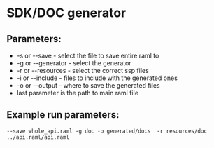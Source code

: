 # SDK/DOC generator

## Parameters:

* -s or --save - select the file to save entire raml to
* -g or --generator - select the generator
* -r or --resources - select the correct ssp files
* -i or --include - files to include with the generated ones
* -o or --output - where to save the generated files
* last parameter is the path to main raml file

## Example run parameters:
```
--save whole_api.raml -g doc -o generated/docs  -r resources/doc ../api.raml/api.raml
```
